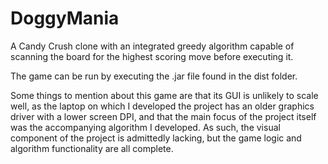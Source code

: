 # DoggyMania
A Candy Crush clone with an integrated greedy algorithm capable of scanning the board for the highest scoring move before executing it.

The game can be run by executing the .jar file found in the dist folder.

Some things to mention about this game are that its GUI is unlikely to scale well, as the laptop on which I developed the project has an older graphics driver with a lower screen DPI, and that the main focus of the project itself was the accompanying algorithm I developed. As such, the visual component of the project is admittedly lacking, but the game logic and algorithm functionality are all complete.
